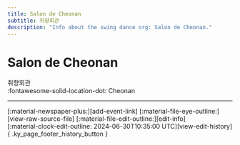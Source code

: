 ```yaml
---
title: Salon de Cheonan
subtitle: 취향회관
description: "Info about the swing dance org: Salon de Cheonan."
---
```


# Salon de Cheonan

취향회관  
:fontawesome-solid-location-dot: Cheonan  


---

<div class="ky_page_footer" markdown>
<div class="ky_page_footer_trailing" markdown="span">
[:material-newspaper-plus:][add-event-link]
[:material-file-eye-outline:][view-raw-source-file]
[:material-file-edit-outline:][edit-info]
</div>
<div class="ky_page_footer_leading" markdown="span">
[:material-clock-edit-outline: 2024-06-30T10:35:00 UTC][view-edit-history]{ .ky_page_footer_history_button }
</div>
</div>

[add-event-link]: https://github.com/swingdance/events/issues/new?assignees=&labels=add+event&projects=&template=02-add_entity.yml&title=Add%20Event%3A%20ko_KR%20%E2%80%A2%20%3CName%3E&region=ko_KR&province=Cheonan&city=Cheonan&org_id=salon-de-cheonan "Add Event"
[view-raw-source-file]: https://github.com/swingdance/orgs/blob/main/ko_KR/salon-de-cheonan.json "View Raw Source File"
[edit-info]: https://github.com/swingdance/orgs/issues/new?assignees=&labels=update+org&projects=&template=03-update_entity.yml&title=Update%20Org%3A%20ko_KR%20%E2%80%A2%20Salon%20de%20Cheonan&region=ko_KR&id=salon-de-cheonan&name=Salon%20de%20Cheonan "Edit Info"

[view-edit-history]: https://github.com/swingdance/orgs/commits/main/ko_KR/salon-de-cheonan.json "View Edit History"
